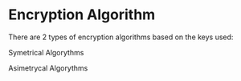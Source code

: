 # Encryption Algorithm

There are 2 types of encryption algorithms based on the keys used:

Symetrical Algorythms

Asimetrycal Algorythms
